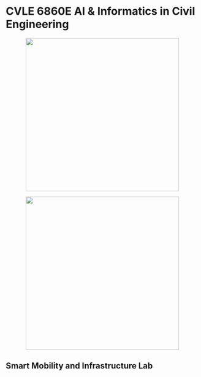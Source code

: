 # CVLE 6860E AI & Informatics in Civil Engineering

<p align="center">
    <img src="https://qianwen-res.oss-cn-beijing.aliyuncs.com/Qwen2.5-VL/qwen2.5vl_logo.png" width="400"/>
<p>

<p align="center">
    <img src="/contents/lab_intro" width="400"/>
<p>

## Smart Mobility and Infrastructure Lab
